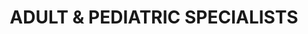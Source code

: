 ---
title: "ADULT & PEDIATRIC SPECIALISTS"
url: /lenoir/adult-and-pediatric-specialists/
shop: medical supply
---